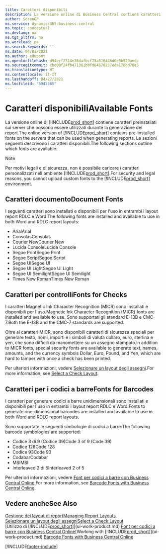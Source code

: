 ```yaml
---
title: Caratteri disponibili
description: La versione online di Business Central contiene caratteri preinstallati sui server che possono essere utilizzati durante la generazione dei report.
author: SorenGP
ms.service: dynamics365-business-central
ms.topic: conceptual
ms.devlang: na
ms.tgt_pltfrm: na
ms.workload: na
ms.search.keywords: ''
ms.date: 04/01/2021
ms.author: edupont
ms.openlocfilehash: d94ecf2314e28dafbcf73a816446d6e3b929aedc
ms.sourcegitcommit: cbd00f24fb471381bbfd64670237eda176bd78e5
ms.translationtype: HT
ms.contentlocale: it-IT
ms.lasthandoff: 04/27/2021
ms.locfileid: "5947365"
---
```

# <a name="available-fonts"></a><span data-ttu-id="4ea28-103">Caratteri disponibili</span><span class="sxs-lookup"><span data-stu-id="4ea28-103">Available Fonts</span></span>

<span data-ttu-id="4ea28-104">La versione online di [!INCLUDE[prod_short](includes/prod_short.md)] contiene caratteri preinstallati sui server che possono essere utilizzati durante la generazione dei report.</span><span class="sxs-lookup"><span data-stu-id="4ea28-104">The online version of [!INCLUDE[prod_short](includes/prod_short.md)] contains pre-installed fonts on the servers that can be used when generating reports.</span></span> <span data-ttu-id="4ea28-105">Le sezioni seguenti descrivono i caratteri disponibili.</span><span class="sxs-lookup"><span data-stu-id="4ea28-105">The following sections outline which fonts are available.</span></span>

> [!NOTE]
> <span data-ttu-id="4ea28-106">Per motivi legali e di sicurezza, non è possibile caricare i caratteri personalizzati nell'ambiente [!INCLUDE[prod_short](includes/prod_short.md)].</span><span class="sxs-lookup"><span data-stu-id="4ea28-106">For security and legal reasons, you cannot upload custom fonts to the [!INCLUDE[prod_short](includes/prod_short.md)] environment.</span></span>

## <a name="document-fonts"></a><span data-ttu-id="4ea28-107">Caratteri documento</span><span class="sxs-lookup"><span data-stu-id="4ea28-107">Document Fonts</span></span>

<span data-ttu-id="4ea28-108">I seguenti caratteri sono installati e disponibili per l'uso in entrambi i layout report RDLC e Word:</span><span class="sxs-lookup"><span data-stu-id="4ea28-108">The following fonts are installed and available to use in both Word and RDLC report layouts:</span></span>

* <span data-ttu-id="4ea28-109">Arial</span><span class="sxs-lookup"><span data-stu-id="4ea28-109">Arial</span></span>
* <span data-ttu-id="4ea28-110">Consolas</span><span class="sxs-lookup"><span data-stu-id="4ea28-110">Consolas</span></span>
* <span data-ttu-id="4ea28-111">Courier New</span><span class="sxs-lookup"><span data-stu-id="4ea28-111">Courier New</span></span>
* <span data-ttu-id="4ea28-112">Lucida Console</span><span class="sxs-lookup"><span data-stu-id="4ea28-112">Lucida Console</span></span>
* <span data-ttu-id="4ea28-113">Segoe Print</span><span class="sxs-lookup"><span data-stu-id="4ea28-113">Segoe Print</span></span>
* <span data-ttu-id="4ea28-114">Segoe Script</span><span class="sxs-lookup"><span data-stu-id="4ea28-114">Segoe Script</span></span>
* <span data-ttu-id="4ea28-115">Segoe UI</span><span class="sxs-lookup"><span data-stu-id="4ea28-115">Segoe UI</span></span>
* <span data-ttu-id="4ea28-116">Segoe UI Light</span><span class="sxs-lookup"><span data-stu-id="4ea28-116">Segoe UI Light</span></span>
* <span data-ttu-id="4ea28-117">Segoe UI Semilight</span><span class="sxs-lookup"><span data-stu-id="4ea28-117">Segoe UI Semilight</span></span>
* <span data-ttu-id="4ea28-118">Times New Roman</span><span class="sxs-lookup"><span data-stu-id="4ea28-118">Times New Roman</span></span>

## <a name="fonts-for-checks"></a><span data-ttu-id="4ea28-119">Caratteri per controlli</span><span class="sxs-lookup"><span data-stu-id="4ea28-119">Fonts for Checks</span></span>

<span data-ttu-id="4ea28-120">I caratteri Magnetic Ink Character Recognition (MICR) sono installati e disponibili per l'uso.</span><span class="sxs-lookup"><span data-stu-id="4ea28-120">Magnetic Ink Character Recognition (MICR) fonts are installed and available to use.</span></span> <span data-ttu-id="4ea28-121">Sono supportati gli standard E-13B e CMC-7.</span><span class="sxs-lookup"><span data-stu-id="4ea28-121">Both the E-13B and the CMC-7 standards are supported.</span></span>  

<span data-ttu-id="4ea28-122">Oltre ai caratteri MICR, sono disponibili caratteri di sicurezza speciali per generare testo, nomi, importi e i simboli di valuta dollaro, euro, sterlina e yen, che sono difficili da manomettere su un assegno stampato.</span><span class="sxs-lookup"><span data-stu-id="4ea28-122">In addition to MICR fonts, special security fonts are available to generate text, names, amounts, and the currency symbols Dollar, Euro, Pound, and Yen, which are hard to tamper with once a check has been printed.</span></span>  

<span data-ttu-id="4ea28-123">Per ulteriori informazioni, vedere [Selezionare un layout degli assegni](finance-how-define-check-layouts.md).</span><span class="sxs-lookup"><span data-stu-id="4ea28-123">For more information, see [Select a Check Layout](finance-how-define-check-layouts.md).</span></span>  

## <a name="fonts-for-barcodes"></a><span data-ttu-id="4ea28-124">Caratteri per i codici a barre</span><span class="sxs-lookup"><span data-stu-id="4ea28-124">Fonts for Barcodes</span></span>
<span data-ttu-id="4ea28-125">I caratteri per generare codici a barre unidimensionali sono installati e disponibili per l'uso in entrambi i layout report RDLC e Word.</span><span class="sxs-lookup"><span data-stu-id="4ea28-125">Fonts to generate one-dimensional barcodes are installed and available to use in both Word and RDLC report layouts.</span></span>

<span data-ttu-id="4ea28-126">Sono supportate le seguenti simbologie di codici a barre:</span><span class="sxs-lookup"><span data-stu-id="4ea28-126">The following barcode symbologies are supported:</span></span>
* <span data-ttu-id="4ea28-127">Codice 3 di 9 (Codice 39)</span><span class="sxs-lookup"><span data-stu-id="4ea28-127">Code 3 of 9 (Code 39)</span></span>
* <span data-ttu-id="4ea28-128">Codice 128</span><span class="sxs-lookup"><span data-stu-id="4ea28-128">Code 128</span></span>
* <span data-ttu-id="4ea28-129">Codice 93</span><span class="sxs-lookup"><span data-stu-id="4ea28-129">Code 93</span></span>
* <span data-ttu-id="4ea28-130">Codabar</span><span class="sxs-lookup"><span data-stu-id="4ea28-130">Codabar</span></span>
* <span data-ttu-id="4ea28-131">MSI</span><span class="sxs-lookup"><span data-stu-id="4ea28-131">MSI</span></span>
* <span data-ttu-id="4ea28-132">Interleaved 2 di 5</span><span class="sxs-lookup"><span data-stu-id="4ea28-132">Interleaved 2 of 5</span></span>

<span data-ttu-id="4ea28-133">Per ulteriori informazioni, vedere [Font per codici a barre con Business Central Online](/dynamics365/business-central/dev-itpro/developer/devenv-report-barcode-fonts).</span><span class="sxs-lookup"><span data-stu-id="4ea28-133">For more information, see [Barcode Fonts with Business Central Online](/dynamics365/business-central/dev-itpro/developer/devenv-report-barcode-fonts).</span></span>

## <a name="see-also"></a><span data-ttu-id="4ea28-134">Vedere anche</span><span class="sxs-lookup"><span data-stu-id="4ea28-134">See Also</span></span>

[<span data-ttu-id="4ea28-135">Gestione dei layout di report</span><span class="sxs-lookup"><span data-stu-id="4ea28-135">Managing Report Layouts</span></span>](ui-manage-report-layouts.md)  
[<span data-ttu-id="4ea28-136">Selezionare un layout degli assegni</span><span class="sxs-lookup"><span data-stu-id="4ea28-136">Select a Check Layout</span></span>](finance-how-define-check-layouts.md)  
<span data-ttu-id="4ea28-137">[Utilizzo di [!INCLUDE[prod_short](includes/prod_short.md)]](ui-work-product.md)
[Font per codici a barre con Business Central Online](/dynamics365/business-central/dev-itpro/developer/devenv-report-barcode-fonts.md)</span><span class="sxs-lookup"><span data-stu-id="4ea28-137">[Working with [!INCLUDE[prod_short](includes/prod_short.md)]](ui-work-product.md)
[Barcode Fonts with Business Central Online](/dynamics365/business-central/dev-itpro/developer/devenv-report-barcode-fonts.md)</span></span>

[!INCLUDE[footer-include](includes/footer-banner.md)]
